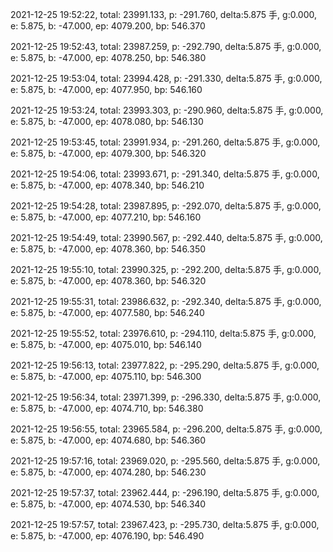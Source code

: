 2021-12-25 19:52:22, total: 23991.133, p: -291.760, delta:5.875 手, g:0.000, e: 5.875, b: -47.000, ep: 4079.200, bp: 546.370

2021-12-25 19:52:43, total: 23987.259, p: -292.790, delta:5.875 手, g:0.000, e: 5.875, b: -47.000, ep: 4078.250, bp: 546.380

2021-12-25 19:53:04, total: 23994.428, p: -291.330, delta:5.875 手, g:0.000, e: 5.875, b: -47.000, ep: 4077.950, bp: 546.160

2021-12-25 19:53:24, total: 23993.303, p: -290.960, delta:5.875 手, g:0.000, e: 5.875, b: -47.000, ep: 4078.080, bp: 546.130

2021-12-25 19:53:45, total: 23991.934, p: -291.260, delta:5.875 手, g:0.000, e: 5.875, b: -47.000, ep: 4079.300, bp: 546.320

2021-12-25 19:54:06, total: 23993.671, p: -291.340, delta:5.875 手, g:0.000, e: 5.875, b: -47.000, ep: 4078.340, bp: 546.210

2021-12-25 19:54:28, total: 23987.895, p: -292.070, delta:5.875 手, g:0.000, e: 5.875, b: -47.000, ep: 4077.210, bp: 546.160

2021-12-25 19:54:49, total: 23990.567, p: -292.440, delta:5.875 手, g:0.000, e: 5.875, b: -47.000, ep: 4078.360, bp: 546.350

2021-12-25 19:55:10, total: 23990.325, p: -292.200, delta:5.875 手, g:0.000, e: 5.875, b: -47.000, ep: 4078.360, bp: 546.320

2021-12-25 19:55:31, total: 23986.632, p: -292.340, delta:5.875 手, g:0.000, e: 5.875, b: -47.000, ep: 4077.580, bp: 546.240

2021-12-25 19:55:52, total: 23976.610, p: -294.110, delta:5.875 手, g:0.000, e: 5.875, b: -47.000, ep: 4075.010, bp: 546.140

2021-12-25 19:56:13, total: 23977.822, p: -295.290, delta:5.875 手, g:0.000, e: 5.875, b: -47.000, ep: 4075.110, bp: 546.300

2021-12-25 19:56:34, total: 23971.399, p: -296.330, delta:5.875 手, g:0.000, e: 5.875, b: -47.000, ep: 4074.710, bp: 546.380

2021-12-25 19:56:55, total: 23965.584, p: -296.200, delta:5.875 手, g:0.000, e: 5.875, b: -47.000, ep: 4074.680, bp: 546.360

2021-12-25 19:57:16, total: 23969.020, p: -295.560, delta:5.875 手, g:0.000, e: 5.875, b: -47.000, ep: 4074.280, bp: 546.230

2021-12-25 19:57:37, total: 23962.444, p: -296.190, delta:5.875 手, g:0.000, e: 5.875, b: -47.000, ep: 4074.530, bp: 546.340

2021-12-25 19:57:57, total: 23967.423, p: -295.730, delta:5.875 手, g:0.000, e: 5.875, b: -47.000, ep: 4076.190, bp: 546.490